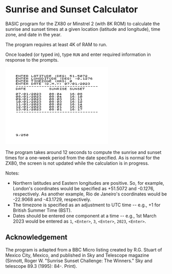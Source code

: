 # Sunrise and Sunset Calculator

BASIC program for the ZX80 or Minstrel 2 (with 8K ROM) to calculate the sunrise and sunset times at a given location (latitude and longitude), time zone, and date in the year.

The program requires at least 4K of RAM to run.

Once loaded (or typed in), type `RUN` and enter required information in response to the prompts.

![Sample run](sunrise-sunset.png)

The program takes around 12 seconds to compute the sunrise and sunset times for a one-week period from the date specified. As is normal for the ZX80, the screen is not updated while the calculation is in progress.

Notes:
- Northern latitudes and Eastern longitudes are positive. So, for example, London's coordinates would be specified as +51.5072 and -0.1276, respectively. As another example, Rio de Janeiro's coordinates would be -22.9068 and -43.1729, respectively.
- The timezone is specified as an adjustment to UTC time -- e.g., +1 for British Summer Time (BST).
- Dates should be entered one component at a time -- e.g., 1st March 2023 would be entered as `1`, `<Enter>`, `3`, `<Enter>`, `2023`, `<Enter>`.

## Acknowledgement

The program is adapted from a BBC Micro listing created by R.G. Stuart of Mexico City, Mexico, and published in Sky and Telescope magazine (Sinnott, Roger W. "Sunrise Sunset Challenge: The Winners." Sky and telescope 89.3 (1995): 84-. Print).
